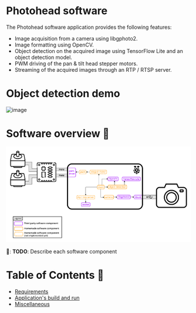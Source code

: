 # Photohead software

The Photohead software application provides the following features:
 - Image acquisition from a camera using libgphoto2.
 - Image formatting using OpenCV.
 - Object detection on the acquired image using TensorFlow Lite and an object detection model.
 - PWM driving of the pan & tilt head stepper motors.
 - Streaming of the acquired images through an RTP / RTSP server.

# Object detection demo

<p align="left">
  <img src="../doc/res/soft_demo.gif" alt="image" width="500" height="auto">
</p>

# Software overview :mag_right:

<p align="left">
  <img src="../doc/res/soft_overview.png" alt="image" width="700" height="auto">
</p>

🚧: **TODO**: Describe each software component

# Table of Contents :bookmark_tabs:

* [Requirements](../doc/soft_requirements.md)
* [Application's build and run](../doc/soft_application_build_and_run.md)
* [Miscellaneous](../doc/soft_miscellaneous.md)
